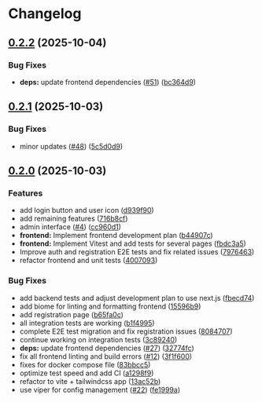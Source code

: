 # Changelog

## [0.2.2](https://github.com/dhpollack/football-pool/compare/frontend-v0.2.1...frontend-v0.2.2) (2025-10-04)


### Bug Fixes

* **deps:** update frontend dependencies ([#51](https://github.com/dhpollack/football-pool/issues/51)) ([bc364d9](https://github.com/dhpollack/football-pool/commit/bc364d92daa1371d45a6080129e2174af6453785))

## [0.2.1](https://github.com/dhpollack/football-pool/compare/frontend-v0.2.0...frontend-v0.2.1) (2025-10-03)


### Bug Fixes

* minor updates ([#48](https://github.com/dhpollack/football-pool/issues/48)) ([5c5d0d9](https://github.com/dhpollack/football-pool/commit/5c5d0d93d8cd8fa828ffbc21306bb3e194dedc54))

## [0.2.0](https://github.com/dhpollack/football-pool/compare/frontend-v0.1.0...frontend-v0.2.0) (2025-10-03)


### Features

* add login button and user icon ([d939f90](https://github.com/dhpollack/football-pool/commit/d939f90069c69d8c2c153e146bd57cd2377ea094))
* add remaining features ([716b8cf](https://github.com/dhpollack/football-pool/commit/716b8cfc52f60a7a3481a554be70b4df5d00d53b))
* admin interface ([#4](https://github.com/dhpollack/football-pool/issues/4)) ([cc960d1](https://github.com/dhpollack/football-pool/commit/cc960d1501e05ab00fcefe0d4c07f5475955f5aa))
* **frontend:** Implement frontend development plan ([b44907c](https://github.com/dhpollack/football-pool/commit/b44907ce59602c3ec51580e9bd08e575613f78ef))
* **frontend:** Implement Vitest and add tests for several pages ([fbdc3a5](https://github.com/dhpollack/football-pool/commit/fbdc3a5f7251805cd9d81d37d5c7bd6cf17d9f58))
* Improve auth and registration E2E tests and fix related issues ([7976463](https://github.com/dhpollack/football-pool/commit/7976463f28ed433b68278b7ac62c3d39a85ec7b6))
* refactor frontend and unit tests ([4007093](https://github.com/dhpollack/football-pool/commit/4007093176edc71730598ad9bb1adfef3058e565))


### Bug Fixes

* add backend tests and adjust development plan to use next.js ([fbecd74](https://github.com/dhpollack/football-pool/commit/fbecd74e7fa6a1c48f75d0eb30aca4c0016c53f8))
* add biome for linting and formatting frontend ([15596b9](https://github.com/dhpollack/football-pool/commit/15596b9ee6a1c7b11ad0bb3268d8754051e3b286))
* add registration page ([b65fa0c](https://github.com/dhpollack/football-pool/commit/b65fa0c7f2b55d4900b1d73403fe5dbaf8340793))
* all integration tests are working ([b1f4995](https://github.com/dhpollack/football-pool/commit/b1f49957442d3043d0064cc411a153241db6923f))
* complete E2E test migration and fix registration issues ([8084707](https://github.com/dhpollack/football-pool/commit/80847071127ce7b72514e78a13c84fec2ffe3a72))
* continue working on integration tests ([3c89240](https://github.com/dhpollack/football-pool/commit/3c892404e0374e73fd8d93ae455ae7322879f993))
* **deps:** update frontend dependencies ([#27](https://github.com/dhpollack/football-pool/issues/27)) ([32774fc](https://github.com/dhpollack/football-pool/commit/32774fc97ff48625a79b75d12597e09aa5ce983a))
* fix all frontend linting and build errors ([#12](https://github.com/dhpollack/football-pool/issues/12)) ([3f1f600](https://github.com/dhpollack/football-pool/commit/3f1f60016cfe63440ab037e5d1e5b70f3158a928))
* fixes for docker compose file ([83bbcc5](https://github.com/dhpollack/football-pool/commit/83bbcc5ef01974a19db52a8aac79d96b3ab39065))
* optimize test speed and add CI ([a1298f9](https://github.com/dhpollack/football-pool/commit/a1298f997289e87ae7347a9872679dddc827ff82))
* refactor to vite + tailwindcss app ([13ac52b](https://github.com/dhpollack/football-pool/commit/13ac52b2002839791b16eb4a86577735dbc03de4))
* use viper for config management ([#22](https://github.com/dhpollack/football-pool/issues/22)) ([fe1999a](https://github.com/dhpollack/football-pool/commit/fe1999a55418a8aadadaac22eb0fc2aba4f81a1d))
